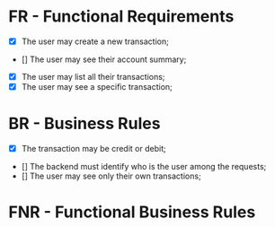 # FR - Functional Requirements
- [x] The user may create a new transaction;
- [] The user may see their account summary;
- [x] The user may list all their transactions;
- [x] The user may see a specific transaction; 

# BR - Business Rules
- [x] The transaction may be credit or debit;
- [] The backend must identify who is the user among the requests;
- [] The user may see only their own transactions;

# FNR - Functional Business Rules
